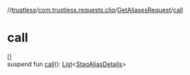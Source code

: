 //[trustless](../../../index.md)/[com.trustless.requests.cliq](../index.md)/[GetAliasesRequest](index.md)/[call](call.md)

# call

[]\
suspend fun [call](call.md)(): [List](https://kotlinlang.org/api/latest/jvm/stdlib/kotlin.collections/-list/index.html)&lt;[StaqAliasDetails](../-staq-alias-details/index.md)&gt;
